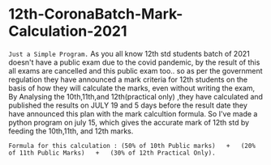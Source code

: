 # 12th-CoronaBatch-Mark-Calculation-2021

`Just a Simple Program.`
As you all know 12th std students batch of 2021 doesn't have a public exam due to the covid pandemic, by the result of this all exams are cancelled and this public exam too..
so as per the government regulation they have announced a mark criteria for 12th students on the basis of how they will calculate the marks, even without writing the exam,
By Analysing the 10th,11th,and 12th(practical only) ,they have calculated and published the results on JULY 19 and 5 days before the result date they have announced this plan with the mark calcultion formula.
So I've made a python program on july 15, which gives the accurate mark of 12th std by feeding the 10th,11th, and 12th marks.

`Formula for this calculation : (50% of 10th Public marks)   +   (20% of 11th Public Marks)   +   (30% of 12th Practical Only).`
